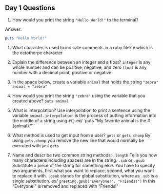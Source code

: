 ## Day 1 Questions

1. How would you print the string `"Hello World!"` to the terminal?

Answer:
```ruby
puts "Hello World!"
```

1. What character is used to indicate comments in a ruby file?
`#` which is the octothorpe character

1. Explain the difference between an integer and a float?
`integer` is any whole number and can be positive, negative, and zero
`float` is any number with a decimal point, positive or negative

1. In the space below, create a variable `animal` that holds the string `"zebra"`
`animal = "zebra"`

1. How would you print the string `"zebra"` using the variable that you created above?
`puts animal`

1. What is interpolation? Use interpolation to print a sentence using the variable `animal`.
`interpolation` is the process of putting information into the middle of a string using `#{}`
  ex/ `puts "My favorite animal is the #{animal}."``

1. What method is used to get input from a user?
`gets` or `gets.chomp`  By using `gets.chomp` you remove the new line that would normally be executed with just `gets`

1. Name and describe two common string methods:
`.length` Tells you how many characters(including spaces) are in the string.
`.sub` or `.gsub` Substitute a piece of the string for something else.  You have to specify two arguments,  first what you want to replace, second, what you want to replace it with. `.gsub` stands for global substitution, where as `.sub` is a single substitution.
ex/ `greeting.gsub("Everyone!", "Friends!")` In this "Everyone!" is removed and replaced with "Friends!"

